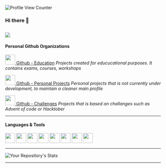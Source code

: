 ![Profile View Counter](https://komarev.com/ghpvc/?username=havask)

### Hi there 👋

[<img src="https://img.shields.io/badge/LinkedIn-0077B5?style=for-the-badge&logo=linkedin&logoColor=white" />](https://www.linkedin.com/in/håvard-s-9b5813106//)
---

#### Personal Github Organizations

[<img src="https://avatars.githubusercontent.com/u/95472145?s=200&v=4" width="32" />  Github - Education](https://github.com/mariestigen-edu)
*Projects created for educucational purposes. It contains exams, courses, workshops*

[<img src="https://avatars.githubusercontent.com/u/95485869?s=200&v=4" width="32"/>  Github - Personal Projects](https://github.com/mariestigen-personal-projects)
*Personal projects that is not currently under development, to maintain a cleaner main profile*

[<img src="https://avatars.githubusercontent.com/u/95485899?s=200&v=4" width="32"/>  Github - Challenges](https://github.com/mariestigen-challenges)
*Projects that is based on challanges such as Advent of code or Hacktober*

---

#### Languages & Tools

<div>
  <img src="https://cdn.jsdelivr.net/gh/devicons/devicon/icons/java/java-original.svg" width="32"/>
  <img src="https://cdn.jsdelivr.net/gh/devicons/devicon/icons/python/python-original.svg" width="32"/>
  <img src="https://cdn.jsdelivr.net/gh/devicons/devicon/icons/javascript/javascript-original.svg" width="32"/>
  <img src="https://cdn.jsdelivr.net/gh/devicons/devicon/icons/react/react-original.svg" width="32"/>
  <img src="https://cdn.jsdelivr.net/gh/devicons/devicon/icons/figma/figma-original.svg" width="32"/>
  <img src="https://cdn.jsdelivr.net/gh/devicons/devicon/icons/mongodb/mongodb-original.svg" width="32"/>
  <img src="https://cdn.jsdelivr.net/gh/devicons/devicon/icons/firebase/firebase-plain.svg" width="32"/>
  <img src="https://cdn.jsdelivr.net/gh/devicons/devicon/icons/c/c-original.svg" width="32"/>

 </div>


---

![Your Repository's Stats](https://github-readme-stats.vercel.app/api?username=mariestigen&show_icons=true)

---


<!--
**mariestigen/mariestigen** is a ✨ _special_ ✨ repository because its `README.md` (this file) appears on your GitHub profile.

Here are some ideas to get you started:

- 🔭 I’m currently working on ...
- 🌱 I’m currently learning ...
- 👯 I’m looking to collaborate on ...
- 🤔 I’m looking for help with ...
- 💬 Ask me about ...
- 📫 How to reach me: ...
- 😄 Pronouns: ...
- ⚡ Fun fact: ...
-->
